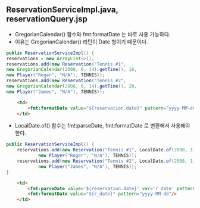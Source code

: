 ## ReservationServiceImpl.java, reservationQuery.jsp 

- GregorianCalendar() 함수와 fmt:formatDate 는 바로 사용 가능하다.
- 이유는 GregorianCalendar() 리턴이 Date 형이기 때문이다.

```java
public ReservationServiceImpl() {
reservations = new ArrayList<>();
reservations.add(new Reservation("Tennis #1",
new GregorianCalendar(2008, 0, 14).getTime(), 16,
new Player("Roger", "N/A"), TENNIS));
reservations.add(new Reservation("Tennis #2",
new GregorianCalendar(2008, 0, 14).getTime(), 20,
new Player("James", "N/A"), TENNIS));
```

```html
    <td>
        <fmt:formatDate value="${reservation.date}" pattern="yyyy-MM-dd"/>
    </td>
```

- LocalDate.of() 함수는 fmt:parseDate, fmt:formatDate 로 변환해서 사용해야 한다.

```java
public ReservationServiceImpl() {
    reservations.add(new Reservation("Tennis #1", LocalDate.of(2008, 1, 14), 16,
            new Player("Roger", "N/A"), TENNIS));
    reservations.add(new Reservation("Tennis #2", LocalDate.of(2008, 1, 14), 20,
            new Player("James", "N/A"), TENNIS));
}
```

```html
    <td>
        <fmt:parseDate value='${reservation.date}' var='r_date' pattern='yyyy-MM-dd'/>
        <fmt:formatDate value="${r_date}" pattern="yyyy-MM-dd"/>
    </td>
```